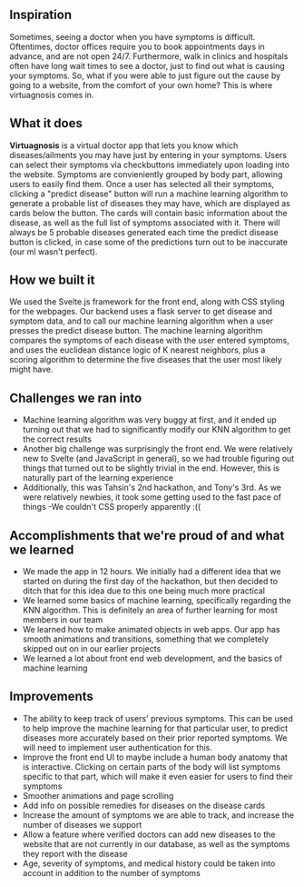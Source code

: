 ## Inspiration
Sometimes, seeing a doctor when you have symptoms is difficult. Oftentimes, doctor offices require you to book appointments days in advance, and are not open 24/7. Furthermore, walk in clinics and hospitals often have long wait times to see a doctor, just to find out what is causing your symptoms. So, what if you were able to just figure out the cause by going to a website, from the comfort of your own home? This is where virtuagnosis comes in.

## What it does
**Virtuagnosis** is a virtual doctor app that lets you know which diseases/ailments you may have just by entering in your symptoms. Users can select their symptoms via checkbuttons immediately upon loading into the website. Symptoms are convieniently grouped by body part, allowing users to easily find them. Once a user has selected all their symptoms, clicking a "predict disease" button will run a machine learning algorithm to generate a probable list of diseases they may have, which are displayed as cards below the button. The cards will contain basic information about the disease, as well as the full list of symptoms associated with it. There will always be 5 probable diseases generated each time the predict disease button is clicked, in case some of the predictions turn out to be inaccurate (our ml wasn't perfect).

## How we built it
We used the Svelte.js framework for the front end, along with CSS styling for the webpages. Our backend uses a flask server to get disease and symptom data, and to call our machine learning algorithm when a user presses the predict disease button. The machine learning algorithm compares the symptoms of each disease with the user entered symptoms, and uses the euclidean distance logic of K nearest neighbors, plus a scoring algorithm to determine the five diseases that the user most likely might have.

## Challenges we ran into
- Machine learning algorithm was very buggy at first, and it ended up turning out that we had to significantly modify our KNN algorithm to get the correct results
- Another big challenge was surprisingly the front end. We were relatively new to Svelte (and JavaScript in general), so we had trouble figuring out things that turned out to be slightly trivial in the end. However, this is naturally part of the learning experience
- Additionally, this was Tahsin's 2nd hackathon, and Tony's 3rd. As we were relatively newbies, it took some getting used to the fast pace of things
-We couldn't CSS properly apparently :((

## Accomplishments that we're proud of and what we learned
- We made the app in 12 hours. We initially had a different idea that we started on during the first day of the hackathon, but then decided to ditch that for this idea due to this one being much more practical
- We learned some basics of machine learning, specifically regarding the KNN algorithm. This is definitely an area of further learning for most members in our team
- We learned how to make animated objects in web apps. Our app has smooth animations and transitions, something that we completely skipped out on in our earlier projects
- We learned a lot about front end web development, and the basics of machine learning

## Improvements
- The ability to keep track of users' previous symptoms. This can be used to help improve the machine learning for that particular user, to predict diseases more accurately based on their prior reported symptoms. We will need to implement user authentication for this.
- Improve the front end UI to maybe include a human body anatomy that is interactive. Clicking on certain parts of the body will list symptoms specific to that part, which will make it even easier for users to find their symptoms
- Smoother animations and page scrolling
- Add info on possible remedies for diseases on the disease cards
- Increase the amount of symptoms we are able to track, and increase the number of diseases we support
- Allow a feature where verified doctors can add new diseases to the website that are not currently in our database, as well as the symptoms they report with the disease
- Age, severity of symptoms, and medical history could be taken into account in addition to the number of symptoms